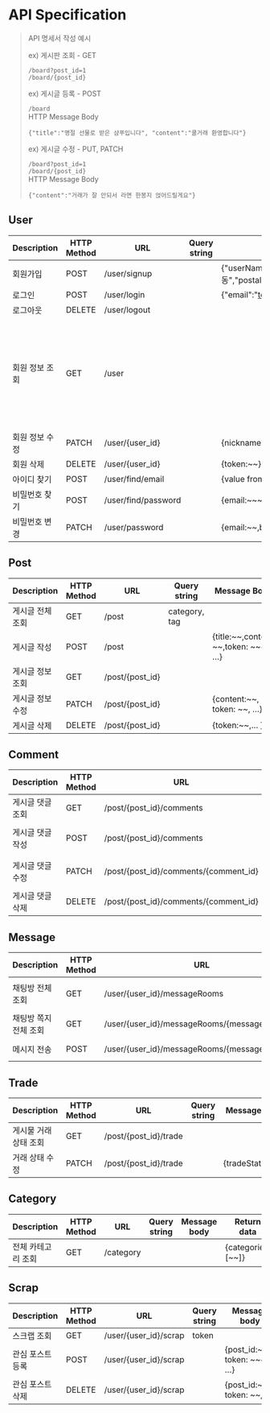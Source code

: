 # API Specification

> API 명세서 작성 예시      
> 
> ex) 게시판 조회 - GET
> 
> `/board?post_id=1`  
> `/board/{post_id}`
> 
> ex) 게시글 등록 - POST
> 
> `/board`      
> HTTP Message Body
> ```
> {"title":"명절 선물로 받은 샴푸입니다", "content":"쿨거래 환영합니다"}
> ```
> 
> ex) 게시글 수정 - PUT, PATCH
>
> `/board?post_id=1`  
> `/board/{post_id}`   
> HTTP Message Body
> ```
> {"content":"거래가 잘 안되서 라면 한봉지 얹어드릴게요"}
> ```

## User

| Description | HTTP Method | URL | Query string | Message body                                              | Return data                                                                                                                                                                                                  |
| --- | --- | --- | --- |-----------------------------------------------------------|--------------------------------------------------------------------------------------------------------------------------------------------------------------------------------------------------------------|
| 회원가입 | POST | /user/signup |  | {"userName":"김동준","nickname":"nickname","address":{"addressName":"정자동","postalAddress":"13556","latitude":"37.49455","longitude":"127.12170"},"birthDate":"990128","phoneNumber":"01012345678","email":"test@email.com","password":"12345678"} | CREATE                                                                                                                                                                                                       |
| 로그인 | POST | /user/login |  | {"email":"test@email.com", "password":"12345678"}                                   | OK                                                                                                                                                                                                           |
| 로그아웃 | DELETE | /user/logout |  |                                            | OK                                                                                                                                                                                                           |
| 회원 정보 조회 | GET | /user |  |                                                           | {"userName": "김동준","nickname": "nickname","address": {"addressName": "정자동","postalAddress": "13556","latitude": "37.49455","longitude": "127.12170"},"phoneNumber": "01012345678","email": "test@email.com"} |
| 회원 정보 수정 | PATCH | /user/{user_id} |  | {nickname:~~, token: ~~}                                  | {nickname: 변경된 닉네임}                                                                                                                                                                                          |
| 회원 삭제 | DELETE | /user/{user_id} |  | {token:~~}                                                | {removed_user:~~}                                                                                                                                                                                            |
| 아이디 찾기 | POST | /user/find/email |  | {value from external api:~~}                              | {email:~~~}                                                                                                                                                                                                  |
| 비밀번호 찾기 | POST | /user/find/password |  | {email:~~~,username: ~~~,phone: ~~}                       | {password:~~}                                                                                                                                                                                                |
| 비밀번호 변경 | PATCH | /user/password |  | {email:~~,beforePassword: ~~~,afterPassword: ~~~}         | {password:~~~}                                                                                                                                                                                               |

## Post

| Description | HTTP Method | URL | Query string | Message Body                         | Return data               |
| --- | --- | --- | --- |--------------------------------------|---------------------------|
| 게시글 전체 조회 | GET | /post | category, tag |                                      | {posts:[~~]}              |
| 게시글 작성 | POST | /post |  | {title:~~,content: ~~,token: ~~~, …} | {title:~~, content: ~~,…} |
| 게시글 정보 조회 | GET | /post/{post_id} |  |                                      | {title:~~,content: ~~, …} |
| 게시글 정보 수정 | PATCH | /post/{post_id} |  | {content:~~, token: ~~, …}           | {content:~~}              |
| 게시글 삭제 | DELETE | /post/{post_id} |  | {token:~~,… }                        | {removed_post:~~}         |

## Comment

| Description | HTTP Method | URL | Query string | Message body | Return data |
| --- | --- | --- | --- | --- | --- |
| 게시글 댓글 조회 | GET | /post/{post_id}/comments |  |  | { comments:[~~]} |
| 게시글 댓글 작성 | POST | /post/{post_id}/comments |  | {content:~~, token: ~~~, …} | { content: ~~} |
| 게시글 댓글 수정 | PATCH | /post/{post_id}/comments/{comment_id} |  | {content:~~, token: ~~~, …} | { content: ~~} |
| 게시글 댓글 삭제 | DELETE | /post/{post_id}/comments/{comment_id} |  | {token: ~~~, …} | {removed_comment:~~} |

## Message

| Description | HTTP Method | URL | Query string | Message body                                  | Return data |
| --- | --- | --- | --- |-----------------------------------------------| --- |
| 채팅방 전체 조회 | GET | /user/{user_id}/messageRooms | token |                                               | { messageRooms:[~~]} |
| 채팅방 쪽지 전체 조회 | GET | /user/{user_id}/messageRooms/{messageRoom_id} | post_id, token |                                               | {messages:[~~]} |
| 메시지 전송 | POST | /user/{user_id}/messageRooms/{messageRoom_id} |  | {sender_id:~~,receiver_id: ~~, token: ~~~, …} | { message:~~} |

## Trade

| Description | HTTP Method | URL | Query string | Message body | Return data |
| --- | --- | --- | --- | --- | --- |
| 게시물 거래 상태 조회 | GET | /post/{post_id}/trade |  |  | {trade:[~~]} |
| 거래 상태 수정 | PATCH | /post/{post_id}/trade |  | {tradeStatus:~~} | {tradeStatus:~~} |

## Category

| Description | HTTP Method | URL | Query string | Message body | Return data |
| --- | --- | --- | --- | --- | --- |
| 전체 카테고리 조회 | GET | /category |  |  | {categories:[~~]} |

## Scrap

| Description | HTTP Method | URL | Query string | Message body                 | Return data |
| --- | --- | --- | --- |------------------------------| --- |
| 스크랩 조회 | GET | /user/{user_id}/scrap | token |                              | {posts:[~~]} |
| 관심 포스트 등록 | POST | /user/{user_id}/scrap |  | {post_id:~~~, token: ~~~, …} | {post_id:~~} |
| 관심 포스트 삭제 | DELETE | /user/{user_id}/scrap |  | {post_id:~~, token: ~~, ..}  | {post_id:~~} |

